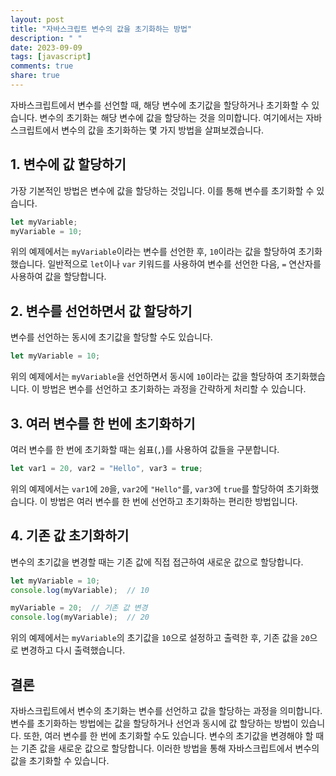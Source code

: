 ```yaml
---
layout: post
title: "자바스크립트 변수의 값을 초기화하는 방법"
description: " "
date: 2023-09-09
tags: [javascript]
comments: true
share: true
---
```


자바스크립트에서 변수를 선언할 때, 해당 변수에 초기값을 할당하거나 초기화할 수 있습니다. 변수의 초기화는 해당 변수에 값을 할당하는 것을 의미합니다. 여기에서는 자바스크립트에서 변수의 값을 초기화하는 몇 가지 방법을 살펴보겠습니다.

## 1. 변수에 값 할당하기

가장 기본적인 방법은 변수에 값을 할당하는 것입니다. 이를 통해 변수를 초기화할 수 있습니다.

```javascript
let myVariable;
myVariable = 10;
```

위의 예제에서는 `myVariable`이라는 변수를 선언한 후, `10`이라는 값을 할당하여 초기화했습니다. 일반적으로 `let`이나 `var` 키워드를 사용하여 변수를 선언한 다음, `=` 연산자를 사용하여 값을 할당합니다.

## 2. 변수를 선언하면서 값 할당하기

변수를 선언하는 동시에 초기값을 할당할 수도 있습니다.

```javascript
let myVariable = 10;
```

위의 예제에서는 `myVariable`을 선언하면서 동시에 `10`이라는 값을 할당하여 초기화했습니다. 이 방법은 변수를 선언하고 초기화하는 과정을 간략하게 처리할 수 있습니다.

## 3. 여러 변수를 한 번에 초기화하기

여러 변수를 한 번에 초기화할 때는 쉼표(`,`)를 사용하여 값들을 구분합니다.

```javascript
let var1 = 20, var2 = "Hello", var3 = true;
```

위의 예제에서는 `var1`에 `20`을, `var2`에 `"Hello"`를, `var3`에 `true`를 할당하여 초기화했습니다. 이 방법은 여러 변수를 한 번에 선언하고 초기화하는 편리한 방법입니다.

## 4. 기존 값 초기화하기

변수의 초기값을 변경할 때는 기존 값에 직접 접근하여 새로운 값으로 할당합니다.

```javascript
let myVariable = 10;
console.log(myVariable);  // 10

myVariable = 20;  // 기존 값 변경
console.log(myVariable);  // 20
```

위의 예제에서는 `myVariable`의 초기값을 `10`으로 설정하고 출력한 후, 기존 값을 `20`으로 변경하고 다시 출력했습니다.

## 결론

자바스크립트에서 변수의 초기화는 변수를 선언하고 값을 할당하는 과정을 의미합니다. 변수를 초기화하는 방법에는 값을 할당하거나 선언과 동시에 값 할당하는 방법이 있습니다. 또한, 여러 변수를 한 번에 초기화할 수도 있습니다. 변수의 초기값을 변경해야 할 때는 기존 값을 새로운 값으로 할당합니다. 이러한 방법을 통해 자바스크립트에서 변수의 값을 초기화할 수 있습니다.